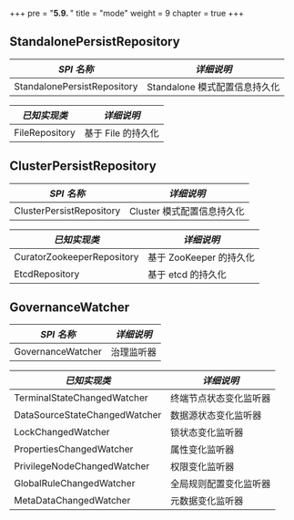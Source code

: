 +++
pre = "<b>5.9. </b>"
title = "mode"
weight = 9
chapter = true
+++

## StandalonePersistRepository

| *SPI 名称*                     | *详细说明*                  |
| ----------------------------- | -----------------------    |
| StandalonePersistRepository   | Standalone 模式配置信息持久化 |

| *已知实现类*                    | *详细说明*                  |
| ----------------------------- | -----------------------     |
| FileRepository                | 基于 File 的持久化            |

## ClusterPersistRepository

| *SPI 名称*                     | *详细说明*                  |
| ----------------------------- | -------------------------- |
| ClusterPersistRepository      | Cluster 模式配置信息持久化   |

| *已知实现类*                    | *详细说明*                 |
| ----------------------------- | ------------------------- |
| CuratorZookeeperRepository    | 基于 ZooKeeper 的持久化     |
| EtcdRepository                | 基于 etcd 的持久化         |

## GovernanceWatcher

| *SPI 名称*                     | *详细说明*          |
| ----------------------------- | ------------------ |
| GovernanceWatcher             | 治理监听器           |

| *已知实现类*                    | *详细说明*          |
| ----------------------------- | ------------------ |
| TerminalStateChangedWatcher   | 终端节点状态变化监听器 |
| DataSourceStateChangedWatcher | 数据源状态变化监听器   |
| LockChangedWatcher            | 锁状态变化监听器      |
| PropertiesChangedWatcher      | 属性变化监听器        |
| PrivilegeNodeChangedWatcher   | 权限变化监听器        |
| GlobalRuleChangedWatcher      | 全局规则配置变化监听器 |
| MetaDataChangedWatcher        | 元数据变化监听器      |

